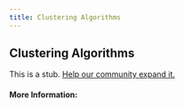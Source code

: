 ```yaml
---
title: Clustering Algorithms
---
```


## Clustering Algorithms

This is a stub. [Help our community expand it.](https://github.com/freeCodeCamp/guide-articles/tree/master/articles/Machine-Learning/Clustering-Algorithms/index.md)

<!-- The article goes here, in GitHub-flavored Markdown. Feel free to add YouTube videos, images, and CodePen/JSBin embeds  -->

#### More Information:
<!-- Please add any articles you think might be helpful to read before writing the article -->



